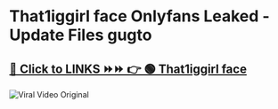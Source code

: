 
 # That1iggirl face Onlyfans Leaked - Update Files gugto

## <h2><a href="https://clipsfans.com/That1iggirl_face&ref=git">🔗 Click to LINKS ⏩⏩ 👉 🟢 That1iggirl face </a></h2>

<a href="https://clipsfans.com/That1iggirl_face&ref=git" rel="nofollow" data-target="animated-image.originalLink"><img src="https://i.ibb.co.com/xMMVF88/686577567.gif" alt="Viral Video Original" style="max-width: 100%; display: inline-block;" data-target="animated-image.originalImage"></a>


